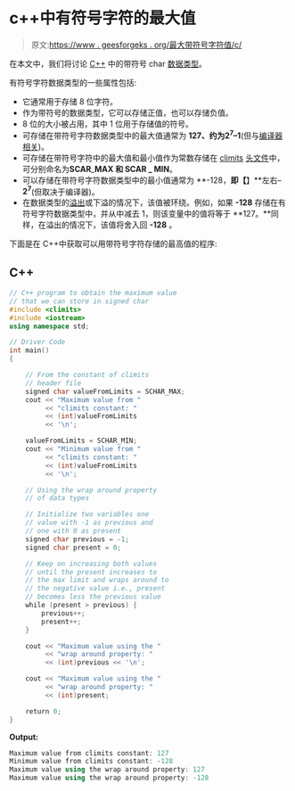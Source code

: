 # c++中有符号字符的最大值

> 原文:[https://www . geesforgeks . org/最大带符号字符值/c/](https://www.geeksforgeeks.org/maximum-value-of-signed-char-in-c/)

在本文中，我们将讨论 [C++](https://www.geeksforgeeks.org/c-plus-plus/) 中的带符号 char [数据类型](https://www.geeksforgeeks.org/c-data-types/)。

有符号字符数据类型的一些属性包括:

*   它通常用于存储 8 位字符。
*   作为带符号的数据类型，它可以存储正值，也可以存储负值。
*   8 位的大小被占用，其中 1 位用于存储值的符号。
*   可存储在带符号字符数据类型中的最大值通常为 **127、**约为**2<sup>7</sup>–1**(但与[编译器相关](https://www.geeksforgeeks.org/compile-32-bit-program-64-bit-gcc-c-c/))。
*   可存储在带符号字符中的最大值和最小值作为常数存储在 [climits](https://www.geeksforgeeks.org/climits-limits-h-cc/) [头文件](https://www.geeksforgeeks.org/header-files-in-c-cpp-and-its-uses/)中，可分别命名为**SCAR**_**MAX 和 SCAR _ MIN**。
*   可以存储在带符号字符数据类型中的最小值通常为 **-128，**即【**】**左右–**2<sup>7</sup>**(但取决于编译器)。
*   在数据类型的[溢出](https://www.geeksforgeeks.org/overflow-in-arithmetic-addition-in-binary-number-system/)或下溢的情况下，该值被环绕。例如，如果 **-128** 存储在有符号字符数据类型中，并从中减去 1，则该变量中的值将等于 **127。**同样，在溢出的情况下，该值将舍入回 **-128** 。

下面是在 C++中获取可以用带符号字符存储的最高值的程序:

## C++

```cpp
// C++ program to obtain the maximum value
// that we can store in signed char
#include <climits>
#include <iostream>
using namespace std;

// Driver Code
int main()
{

    // From the constant of climits
    // header file
    signed char valueFromLimits = SCHAR_MAX;
    cout << "Maximum value from "
         << "climits constant: "
         << (int)valueFromLimits
         << '\n';

    valueFromLimits = SCHAR_MIN;
    cout << "Minimum value from "
         << "climits constant: "
         << (int)valueFromLimits
         << '\n';

    // Using the wrap around property
    // of data types

    // Initialize two variables one
    // value with -1 as previous and
    // one with 0 as present
    signed char previous = -1;
    signed char present = 0;

    // Keep on increasing both values
    // until the present increases to
    // the max limit and wraps around to
    // the negative value i.e., present
    // becomes less the previous value
    while (present > previous) {
        previous++;
        present++;
    }

    cout << "Maximum value using the "
         << "wrap around property: "
         << (int)previous << '\n';

    cout << "Maximum value using the "
         << "wrap around property: "
         << (int)present;

    return 0;
}
```

**Output:**

```cpp
Maximum value from climits constant: 127
Minimum value from climits constant: -128
Maximum value using the wrap around property: 127
Maximum value using the wrap around property: -128

```